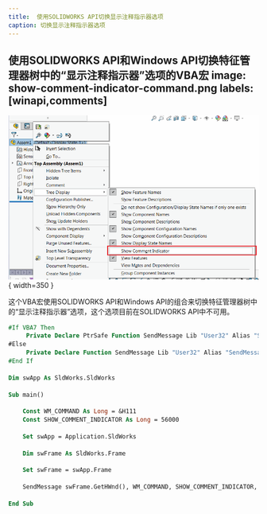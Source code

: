 ```yaml
---
title:  使用SOLIDWORKS API切换显示注释指示器选项
caption: 切换显示注释指示器选项
---
```

 使用SOLIDWORKS API和Windows API切换特征管理器树中的“显示注释指示器”选项的VBA宏
image: show-comment-indicator-command.png
labels: [winapi,comments]
---
![显示注释指示器命令](show-comment-indicator-command.png){ width=350 }

这个VBA宏使用SOLIDWORKS API和Windows API的组合来切换特征管理器树中的“显示注释指示器”选项，这个选项目前在SOLIDWORKS API中不可用。

~~~ vb
#If VBA7 Then
     Private Declare PtrSafe Function SendMessage Lib "User32" Alias "SendMessageA" (ByVal hWnd As Long, ByVal wMsg As Long, ByVal wParam As Long, lParam As Any) As Long
#Else
     Private Declare Function SendMessage Lib "User32" Alias "SendMessageA" (ByVal hWnd As Long, ByVal wMsg As Long, ByVal wParam As Long, lParam As Any) As Long
#End If

Dim swApp As SldWorks.SldWorks

Sub main()

    Const WM_COMMAND As Long = &H111
    Const SHOW_COMMENT_INDICATOR As Long = 56000
    
    Set swApp = Application.SldWorks
        
    Dim swFrame As SldWorks.Frame
    
    Set swFrame = swApp.Frame
    
    SendMessage swFrame.GetHWnd(), WM_COMMAND, SHOW_COMMENT_INDICATOR, 0
    
End Sub
~~~